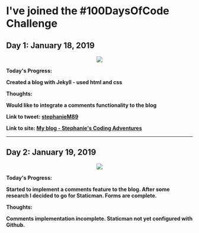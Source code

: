 <h1><strong>I've joined the #100DaysOfCode Challenge<strong></h1>

<h2 align=”center”>
Day 1: January 18, 2019
</h2>

<p align="center">
<img src="https://user-images.githubusercontent.com/31744964/51426154-5092d300-1bde-11e9-94d1-ce4145e4856a.JPG">
</p>

**Today's Progress**:

Created a blog with Jekyll - used html and css

**Thoughts:**

Would like to integrate a comments functionality to the blog

**Link to tweet:** [stephanieM89](https://twitter.com/stephanie_code/status/1086380647260803074)

**Link to site:**  [My blog - Stephanie's Coding Adventures](https://stephaniescodingadventures.com/)

<hr>

<h2 align=”center”>
Day 2: January 19, 2019
</h2>

<p align="center">
  <img src="https://user-images.githubusercontent.com/31744964/51439934-cff4d500-1cb8-11e9-82a4-684d356150b8.JPG"></p>


**Today's Progress:**

Started to implement a comments feature to the blog. After some research I decided to go for Staticman.
Forms are complete. 

**Thoughts:**

Comments implementation incomplete.  Staticman not yet configured with Github.

